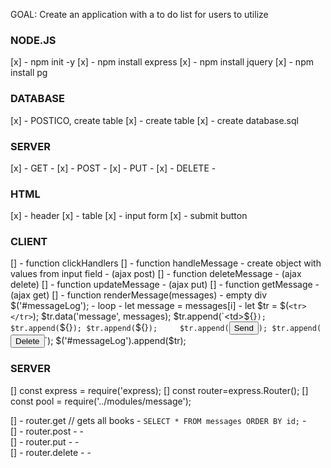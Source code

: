 GOAL: Create an application with a to do list for users to utilize 

### NODE.JS
[x] - npm init -y
[x] - npm install express
[x] - npm install jquery
[x] - npm install pg

### DATABASE
[x] - POSTICO, create table
[x] - create table
[x] - create database.sql

### SERVER
[x] - GET - 
[x] - POST - 
[x] - PUT - 
[x] - DELETE - 

### HTML
[x] - header
[x] - table
[x] - input form
[x] - submit button

### CLIENT
[] - function clickHandlers
[] - function  handleMessage
            - create object with values from input field
            - (ajax post)
[] - function deleteMessage 
            - (ajax delete)
[] - function updateMessage 
            - (ajax put)
[] - function getMessage 
            - (ajax get)
[] - function renderMessage(messages)
            - empty div $('#messageLog');
            - loop
            - let message = messages[i]
            - let $tr = $(`<tr></tr>`);
            $tr.data('message', messages);
            $tr.append(`<td>${}</td>`);
            $tr.append(`<td>${}</td>`);
            $tr.append(`<td>${}</td>`);    
            $tr.append(`<td><button class="btn-send">Send</button></td>`);
            $tr.append(`<td><button class="btn-delete">Delete</button></td>`);
            $('#messageLog').append($tr);

### SERVER
[]   const express = require('express);
[]  const router=express.Router();
[]  const pool = require('../modules/message');

[] - router.get // gets all books
            - `SELECT * FROM messages ORDER BY id;`
            -             
[] - router.post
            - 
            -        
[] - router.put
            - 
            -        
[] - router.delete
            - 
            -        

